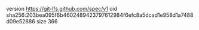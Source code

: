 version https://git-lfs.github.com/spec/v1
oid sha256:203bea095f6b4602489423797612984f6efc8a5dcad1e958d1a7488d09e52886
size 366

